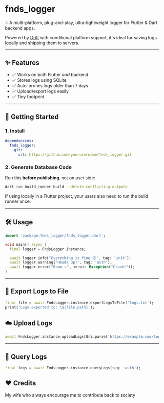 # fnds_logger

💡 A multi-platform, plug-and-play, ultra-lightweight logger for Flutter & Dart backend apps.

Powered by [Drift](https://drift.simonbinder.eu/) with conditional platform support, it's ideal for saving logs locally and shipping them to servers.

---

## ✨ Features

- ✅ Works on both Flutter *and* backend
- ✅ Stores logs using SQLite
- ✅ Auto-prunes logs older than 7 days
- ✅ Upload/export logs easily
- ✅ Tiny footprint

---

## 🚀 Getting Started

### 1. Install
```yaml
dependencies:
  fnds_logger:
    git:
      url: https://github.com/yourusername/fnds_logger.git
```

### 2. Generate Database Code
Run this **before publishing**, not on user side:
```bash
dart run build_runner build --delete-conflicting-outputs
```

If using locally in a Flutter project, your users also need to run the build runner once.

---

## 🛠️ Usage

```dart
import 'package:fnds_logger/fnds_logger.dart';

void main() async {
  final logger = FndsLogger.instance;

  await logger.info("Everything is fine 😌", tag: 'init');
  await logger.warning("Heads up!", tag: 'auth');
  await logger.error("Boom 💥", error: Exception("Crash!"));
}
```

---

## 🧪 Export Logs to File
```dart
final file = await FndsLogger.instance.exportLogsToFile('logs.txt');
print('Logs exported to: \${file.path}');
```

## ☁️ Upload Logs
```dart
await FndsLogger.instance.uploadLogs(Uri.parse('https://example.com/logs'));
```

---

## 🔎 Query Logs
```dart
final logs = await FndsLogger.instance.queryLogs(tag: 'auth');
```

## ❤️ Credits
My wife who always encourage me to contribute back to society